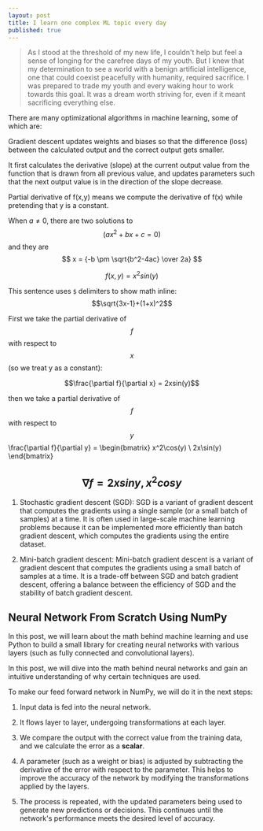```yaml
---
layout: post
title: I learn one complex ML topic every day
published: true
---
```

<!-- MathJax -->

<script type="text/javascript"

  src="https://cdnjs.cloudflare.com/ajax/libs/mathjax/2.7.3/MathJax.js?config=TeX-AMS-MML_HTMLorMML">

</script>

> As I stood at the threshold of my new life, I couldn't help but feel a sense of longing for the carefree days of my youth. But I knew that my determination to see a world with a benign artificial intelligence, one that could coexist peacefully with humanity, required sacrifice. I was prepared to trade my youth and every waking hour to work towards this goal. It was a dream worth striving for, even if it meant sacrificing everything else.


There are many optimizational algorithms in machine learning, some of which are:

Gradient descent updates weights and biases so that the difference (loss) between the calculated output and the correct output gets smaller. 

It first calculates the derivative (slope) at the current output value from the function that is drawn from all previous value, and updates parameters such that the next output value is in the direction of the slope decrease.

Partial derivative of f(x,y) means we compute the derivative of f(x) while pretending that y is a constant.

When $a \ne 0$, there are two solutions to $$(ax^2 + bx + c = 0)$$ and they are 
$$ x = {-b \pm \sqrt{b^2-4ac} \over 2a} $$

$$f(x,y) = x^2sin(y)$$

This sentence uses `$` delimiters to show math inline:  $$\sqrt{3x-1}+(1+x)^2$$

First we take the partial derivative of $$f$$ with respect to $$x$$ (so we treat y as a constant):

$$\frac{\partial f}{\partial x} = 2xsin(y)$$

then we take a partial derivative of $$f$$ with respect to $$y$$
\frac{\partial f}{\partial y} = \begin{bmatrix} x^2\cos(y) \\ 2x\sin(y) \end{bmatrix}



$$\nabla f = 2xsiny, x^2cosy$$
-------------------------


1. Stochastic gradient descent (SGD): SGD is a variant of gradient descent that computes the gradients using a single sample (or a small batch of samples) at a time. It is often used in large-scale machine learning problems because it can be implemented more efficiently than batch gradient descent, which computes the gradients using the entire dataset.


2. Mini-batch gradient descent: Mini-batch gradient descent is a variant of gradient descent that computes the gradients using a small batch of samples at a time. It is a trade-off between SGD and batch gradient descent, offering a balance between the efficiency of SGD and the stability of batch gradient descent.































## Neural Network From Scratch Using NumPy

In this post, we will learn about the math behind machine learning and use Python to build a small library for creating neural networks with various layers (such as fully connected and convolutional layers).

In this post, we will dive into the math behind neural networks and gain an intuitive understanding of why certain techniques are used.

To make our feed forward network in NumPy, we will do it in the next steps:

1. Input data is fed into the neural network.

2. It flows layer to layer, undergoing transformations at each layer.

3. We compare the output with the correct value from the training data, and we calculate the error as a **scalar**.

4. A parameter (such as a weight or bias) is adjusted by subtracting the derivative of the error with respect to the parameter. This helps to improve the accuracy of the network by modifying the transformations applied by the layers.

5. The process is repeated, with the updated parameters being used to generate new predictions or decisions. This continues until the network's performance meets the desired level of accuracy.

